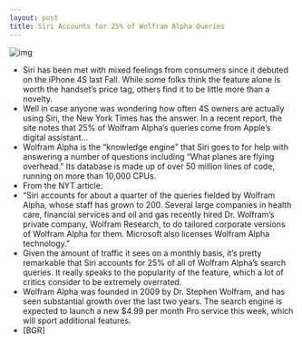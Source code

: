 ```yaml
---
layout: post
title: Siri Accounts for 25% of Wolfram Alpha Queries
---
```

![img](http://media.idownloadblog.com/wp-content/uploads/2011/12/siri1.jpg)
* Siri has been met with mixed feelings from consumers since it debuted on the iPhone 4S last Fall. While some folks think the feature alone is worth the handset’s price tag, others find it to be little more than a novelty.
* Well in case anyone was wondering how often 4S owners are actually using Siri, the New York Times has the answer. In a recent report, the site notes that 25% of Wolfram Alpha’s queries come from Apple’s digital assistant…
* Wolfram Alpha is the “knowledge engine” that Siri goes to for help with answering a number of questions including “What planes are flying overhead.” Its database is made up of over 50 million lines of code, running on more than 10,000 CPUs.
* From the NYT article:
* “Siri accounts for about a quarter of the queries fielded by Wolfram Alpha, whose staff has grown to 200. Several large companies in health care, financial services and oil and gas recently hired Dr. Wolfram’s private company, Wolfram Research, to do tailored corporate versions of Wolfram Alpha for them. Microsoft also licenses Wolfram Alpha technology.”
* Given the amount of traffic it sees on a monthly basis, it’s pretty remarkable that Siri accounts for 25% of all of Wolfram Alpha’s search queries. It really speaks to the popularity of the feature, which a lot of critics consider to be extremely overrated.
* Wolfram Alpha was founded in 2009 by Dr. Stephen Wolfram, and has seen substantial growth over the last two years. The search engine is expected to launch a new $4.99 per month Pro service this week, which will sport additional features.
* [BGR]

